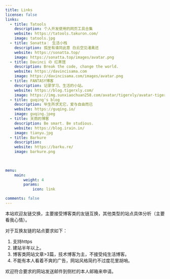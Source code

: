 ```yaml
---
title: Links
license: false
links:
  - title: Tatools
    description: 个人开发使用的网页工具合集
    website: https://tatools.takuron.com/
    image: tatools.jpg
  - title: Sonatta： 生活小栈
    description: 孤坐有谁同此意 白云空见渚禽还
    website: https://sonatta.top/
    image: https://sonatta.top/images/avatar.png
  - title: Davinci の 红茶馆
    description: Break the code, change the world.
    website: https://davincisama.com
    image: https://davincisama.com/images/avatar.png  
  - title: FANTASY博客
    description: 记录学习、生活的小站。
    website: https://blog.tigerxly.com/
    image: https://img.sunxiaochuan258.com/avatar/tigerxly/avatar-tigerxly-256.jpg
  - title: guqing's blog
    description: 毕生所求无它，爱与自由而已
    website: https://guqing.io/
    image: guqing.jpeg
  - title: 天雨的博客
    description: Be smart. Be studious.
    website: https://blog.irain.in/
    image: tianyu.jpg
  - title: Barkure
    description: 
    website: https://barku.re/
    image: barkure.png
    
    

menu:
    main: 
        weight: 4
        params:
            icon: link

comments: false
---
```


本站欢迎友链交换，主要接受博客类的友链互换，其他类型的站点具体分析（主要看我心情）。

对于互换友链的站点要求如下：

1. 支持https
2. 建站半年以上。
3. 博客类网站文章>3篇，技术博客为主，不接受纯生活博客。
4. 不能有本人看着不爽的广告，网站风格简约不过度花里胡哨。

欢迎符合要求的网站发送邮件到侧栏的本人邮箱来申请。